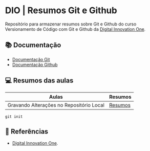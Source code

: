 
# DIO | Resumos Git e Github

Repositório para armazenar resumos sobre Git e Github do curso Versionamento de Código com Git e Github da [Digital Innovation One](https://www.dio.me/).

## 📚 Documentação
- [Documentação Git](https://git-scm.com/doc)
- [Documentação Github](https://docs.github.com/)

## 💻 Resumos das aulas

| Aulas | Resumos |
|-------|---------|
| Gravando Alterações no Repositório Local | [Resumos]() |

```
git init
```
## 🔎 Referências
- [Digital Innovation One](https://www.dio.me/).



